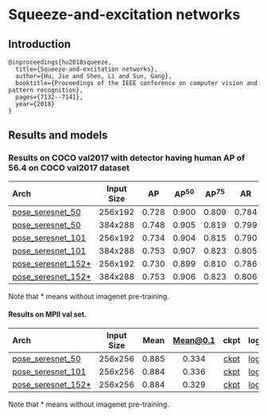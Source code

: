 # Squeeze-and-excitation networks

## Introduction
```
@inproceedings{hu2018squeeze,
  title={Squeeze-and-excitation networks},
  author={Hu, Jie and Shen, Li and Sun, Gang},
  booktitle={Proceedings of the IEEE conference on computer vision and pattern recognition},
  pages={7132--7141},
  year={2018}
}
```

## Results and models

### Results on COCO val2017 with detector having human AP of 56.4 on COCO val2017 dataset

| Arch | Input Size | AP | AP<sup>50</sup> | AP<sup>75</sup> | AR | AR<sup>50</sup> | ckpt | log |
| :----------------- | :-----------: | :------: | :------: | :------: | :------: | :------: |:------: |:------: |
| [pose_seresnet_50](/configs/top_down/seresnet/coco/seresnet50_coco_256x192.py)  | 256x192 | 0.728 | 0.900 | 0.809 | 0.784 | 0.940 | [ckpt](https://download.openmmlab.com/mmpose/top_down/seresnet/seresnet50_coco_256x192-25058b66_20200727.pth) | [log](https://download.openmmlab.com/mmpose/top_down/seresnet/seresnet50_coco_256x192_20200727.log.json) |
| [pose_seresnet_50](/configs/top_down/seresnet/coco/seresnet50_coco_384x288.py)  | 384x288 | 0.748 | 0.905 | 0.819 | 0.799 | 0.941 | [ckpt](https://download.openmmlab.com/mmpose/top_down/seresnet/seresnet50_coco_384x288-bc0b7680_20200727.pth) | [log](https://download.openmmlab.com/mmpose/top_down/seresnet/seresnet50_coco_384x288_20200727.log.json) |
| [pose_seresnet_101](/configs/top_down/seresnet/coco/seresnet101_coco_256x192.py) | 256x192 | 0.734 | 0.904 | 0.815 | 0.790 | 0.942 | [ckpt](https://download.openmmlab.com/mmpose/top_down/seresnet/seresnet101_coco_256x192-83f29c4d_20200727.pth) | [log](https://download.openmmlab.com/mmpose/top_down/seresnet/seresnet101_coco_256x192_20200727.log.json) |
| [pose_seresnet_101](/configs/top_down/seresnet/coco/seresnet101_coco_384x288.py) | 384x288 | 0.753 | 0.907 | 0.823 | 0.805 | 0.943 | [ckpt](https://download.openmmlab.com/mmpose/top_down/seresnet/seresnet101_coco_384x288-48de1709_20200727.pth) | [log](https://download.openmmlab.com/mmpose/top_down/seresnet/seresnet101_coco_384x288_20200727.log.json) |
| [pose_seresnet_152*](/configs/top_down/seresnet/coco/seresnet152_coco_256x192.py) | 256x192 | 0.730 | 0.899 | 0.810 | 0.786 | 0.940 | [ckpt](https://download.openmmlab.com/mmpose/top_down/seresnet/seresnet152_coco_256x192-1c628d79_20200727.pth) | [log](https://download.openmmlab.com/mmpose/top_down/seresnet/seresnet152_coco_256x192_20200727.log.json) |
| [pose_seresnet_152*](/configs/top_down/seresnet/coco/seresnet152_coco_384x288.py) | 384x288 | 0.753 | 0.906 | 0.823 | 0.806 | 0.945 | [ckpt](https://download.openmmlab.com/mmpose/top_down/seresnet/seresnet152_coco_384x288-58b23ee8_20200727.pth) | [log](https://download.openmmlab.com/mmpose/top_down/seresnet/seresnet152_coco_384x288_20200727.log.json) |

Note that * means without imagenet pre-training.


#### Results on MPII val set.

| Arch  | Input Size | Mean | Mean@0.1   | ckpt    | log     |
| :--- | :--------: | :------: | :------: |:------: |:------: |
| [pose_seresnet_50](/configs/top_down/seresnet/mpii/seresnet50_mpii_256x256.py) | 256x256 | 0.885 | 0.334 | [ckpt](https://download.openmmlab.com/mmpose/top_down/resnext/resnext152_mpii_256x256-df302719_20200927.pth) | [log](https://download.openmmlab.com/mmpose/top_down/resnext/resnext152_mpii_256x256_20200927.log.json) |
| [pose_seresnet_101](/configs/top_down/seresnet/mpii/seresnet101_mpii_256x256.py) | 256x256 | 0.884 | 0.336 | [ckpt](https://download.openmmlab.com/mmpose/top_down/resnext/resnext152_mpii_256x256-df302719_20200927.pth) | [log](https://download.openmmlab.com/mmpose/top_down/resnext/resnext152_mpii_256x256_20200927.log.json) |
| [pose_seresnet_152*](/configs/top_down/seresnet/mpii/seresnet152_mpii_256x256.py) | 256x256 | 0.884 | 0.329 | [ckpt](https://download.openmmlab.com/mmpose/top_down/resnext/resnext152_mpii_256x256-df302719_20200927.pth) | [log](https://download.openmmlab.com/mmpose/top_down/resnext/resnext152_mpii_256x256_20200927.log.json) |

Note that * means without imagenet pre-training.

